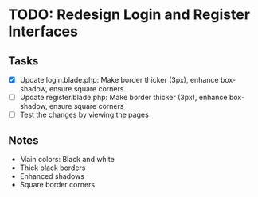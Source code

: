 # TODO: Redesign Login and Register Interfaces

## Tasks
- [x] Update login.blade.php: Make border thicker (3px), enhance box-shadow, ensure square corners
- [ ] Update register.blade.php: Make border thicker (3px), enhance box-shadow, ensure square corners
- [ ] Test the changes by viewing the pages

## Notes
- Main colors: Black and white
- Thick black borders
- Enhanced shadows
- Square border corners
